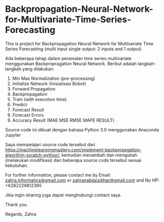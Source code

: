 # Backpropagation-Neural-Network-for-Multivariate-Time-Series-Forecasting
This is project for Backpropagation Neural Network for Multivariate Time Series Forecasting (multi input single output: 2 inputs and 1 output)

Ada beberapa tahap dalam peramalan time series multivariate menggunakan Backpropragation Neural Network. Berikut adalah langkah-langkah yang dilakukan:
1. Min Max Normalization (pre-processing)
2. Initialize Network (Inisialisasi Bobot)
3. Forward Propagation
4. Backpropagation
5. Train (with execution time)
6. Predict
7. Forecast Result
8. Forecast Errors
9. Accuracy Result (MAE MSE RMSE MAPE RESULT)

Source code ini dibuat dengan bahasa Python 3.0 menggunakan Anaconda Jupyter 


Saya mempelajari source code tersebut dari https://machinelearningmastery.com/implement-backpropagation-algorithm-scratch-python/, kemudian menambah dan mengubah (melakukan modifikasi) dari beberapa source code tersebut sesuai kebutuhan.

For further information, please contact me by 
Email: zahra.informatics@gmail.com or zahranabilaizdihar@gmail.com
and No HP: +6282229812365


Jika ingin sharing juga dapat menghubungi contact saya.

Thank you.

Regards,
Zahra
